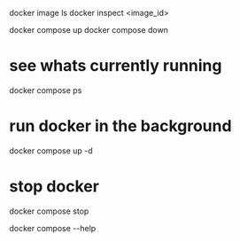 docker image ls
docker inspect <image_id>

docker compose up
docker compose down

# see whats currently running
docker compose ps

# run docker in the background
docker compose up -d
# stop docker
docker compose stop

docker compose --help
